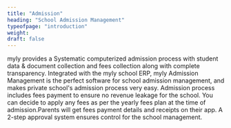 ```yaml
---
title: "Admission"
heading: "School Admission Management"
typeofpage: "introduction"
weight:
draft: false
---
```


myly provides a Systematic computerized admission process with student data & document collection and fees collection along with complete transparency. 
Integrated with the myly school ERP, myly Admission Management is the perfect software for school admission management, and makes private school's admission process very easy. Admission process includes fees payment to ensure no revenue leakage for the school. You can decide to apply any fees as per the yearly fees plan at the time of admission.Parents will get fees payment details and receipts on their app. A 2-step approval system ensures control for the school management.